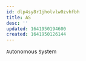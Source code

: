 ```yaml
---
id: dlp4sy8r1jholvlw0zvhfbh
title: AS
desc: ''
updated: 1641950194600
created: 1641950126144
---
```



`A`utonomous `S`ystem

